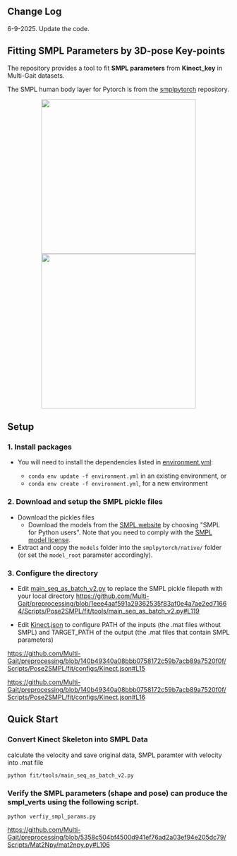 

## Change Log
6-9-2025. Update the code. 


## Fitting SMPL Parameters by 3D-pose Key-points

The repository provides a tool to fit **SMPL parameters** from **Kinect_key** in Multi-Gait datasets.

The SMPL human body layer for Pytorch is from the [smplpytorch](https://github.com/gulvarol/smplpytorch) repository.

<p align="center">
<img src="assets/fit.gif" width="350"/>
<img src="assets/gt.gif" width="350"/>
</p>

## Setup

### 1. Install packages
*  You will need to install the dependencies listed in [environment.yml](environment.yml):
  
    * `conda env update -f environment.yml` in an existing environment, or
    * `conda env create -f environment.yml`, for a new environment

### 2. Download and setup the SMPL pickle files
  * Download the pickles files 
    * Download the models from the [SMPL website](http://smpl.is.tue.mpg.de/) by choosing "SMPL for Python users". Note that you need to comply with the [SMPL model license](http://smpl.is.tue.mpg.de/license_model).
  * Extract and copy the `models` folder into the `smplpytorch/native/` folder (or set the `model_root` parameter accordingly).

### 3. Configure the directory
  *  Edit [main_seq_as_batch_v2.py](fit/tools/main_seq_as_batch_v2.py) to replace the SMPL pickle filepath with your local directory
 https://github.com/Multi-Gait/preprocessing/blob/1eee4aaf591a29362535f83af0e4a7ae2ed71664/Scripts/Pose2SMPL/fit/tools/main_seq_as_batch_v2.py#L119

  *  Edit [Kinect.json](fit/configs/Kinect.json) to configure PATH of the inputs (the .mat files without SMPL) and TARGET_PATH of the output (the .mat files that contain SMPL parameters)


https://github.com/Multi-Gait/preprocessing/blob/140b49340a08bbb0758172c59b7acb89a7520f0f/Scripts/Pose2SMPL/fit/configs/Kinect.json#L15

https://github.com/Multi-Gait/preprocessing/blob/140b49340a08bbb0758172c59b7acb89a7520f0f/Scripts/Pose2SMPL/fit/configs/Kinect.json#L16
   
## Quick Start
### Convert Kinect Skeleton into SMPL Data
 
calculate the velocity and save original data, SMPL paramter with velocity into .mat file
```
python fit/tools/main_seq_as_batch_v2.py
```

### Verify the SMPL parameters (shape and pose) can produce the smpl_verts using the following script.
```
python verfiy_smpl_params.py
```


https://github.com/Multi-Gait/preprocessing/blob/5358c504bf4500d941ef76ad2a03ef94e205dc79/Scripts/Mat2Npy/mat2npy.py#L106
